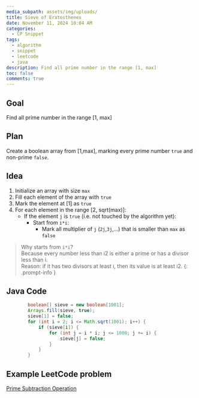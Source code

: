 ```yaml
---
media_subpath: assets/img/uploads/
title: Sieve of Eratosthenes
date: November 11, 2024 10:04 AM
categories:
  - CP Snippet
tags:
  - algorithm
  - snippet
  - leetcode
  - java
description: Find all prime number in the range [1, max]
toc: false
comments: true
---
```

## Goal
Find all prime number in the range [1, max]
## Plan
Create a boolean array from [1,max], marking every prime number `true` and non-prime `false`.
## Idea
1. Initialize an array with size `max`
2. Fill each element of the array with `true`
3. Mark the element at [1] as `true`
4. For each element in the range [2, sqrt(max)]:
    * If the element `j` is `true` (i.e. not touched by the algorithm yet):
        * Start from `i*i`:
            * Mark all multiplier of `j` (`2j`,`3j`,...) that is smaller than `max` as `false` 

> Why starts from `i*i`?  
Because every number less than i2 is either a prime or has a divisor less than i.  
Reason: if it has two divisors at least i, then its value is at least i2.
{: .prompt-info }

## Java Code
```java
        boolean[] sieve = new boolean[1001];
        Arrays.fill(sieve, true);
        sieve[1] = false;
        for (int i = 2; i <= Math.sqrt(1001); i++) {
            if (sieve[i]) {
                for (int j = i * i; j <= 1000; j += i) {
                    sieve[j] = false;
                }
            }
        }
```

## Example LeetCode problem
[Prime Subtraction Operation](https://leetcode.com/problems/prime-subtraction-operation/)
